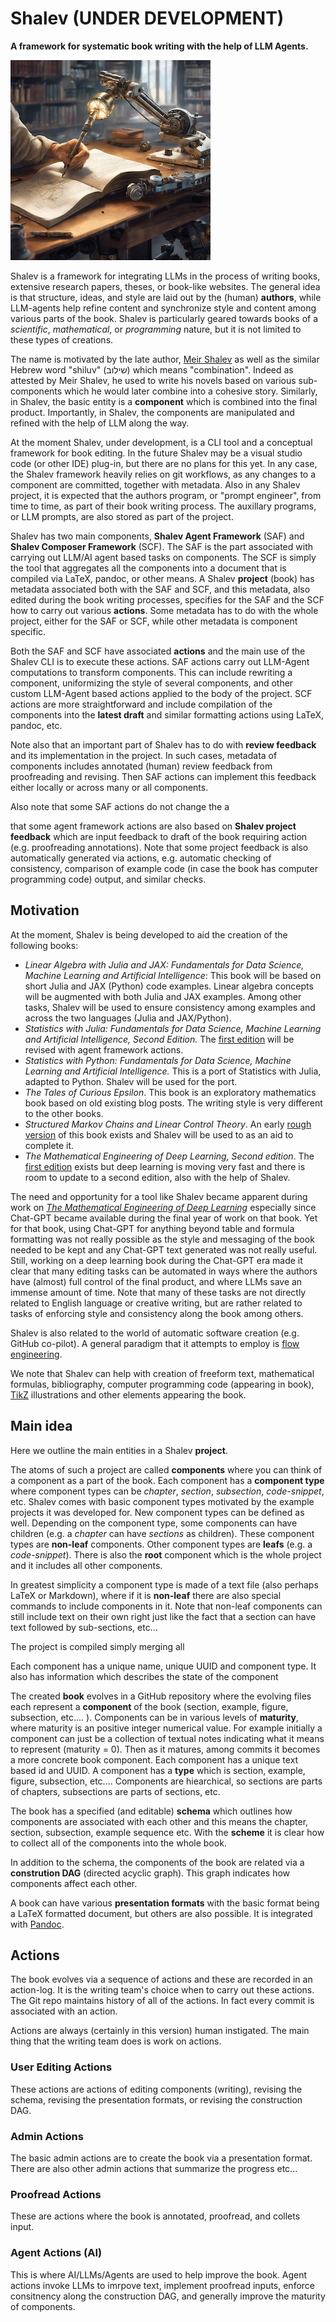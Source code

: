 # Shalev (UNDER DEVELOPMENT)

**A framework for systematic book writing with the help of LLM Agents.**

![A mechanical arm](img/shalev_illustration.png)

Shalev is a framework for integrating LLMs in the process of writing books, extensive research papers, theses, or book-like websites. The general idea is that structure, ideas, and style are laid out by the (human) **authors**, while LLM-agents help refine content and synchronize style and content among various parts of the book. Shalev is particularly geared towards books of a _scientific_, _mathematical_, or _programming_ nature, but it is not limited to these types of creations.

The name is motivated by the late author, [Meir Shalev](https://en.wikipedia.org/wiki/Meir_Shalev) as well as the similar Hebrew word "shiluv" (שילוב) which means "combination". Indeed as attested by Meir Shalev, he used to write his novels based on various sub-components which he would later combine into a cohesive story. Similarly, in Shalev, the basic entity is a **component** which is combined into the final product. Importantly, in Shalev, the components are manipulated and refined with the help of LLM along the way. 

At the moment Shalev, under development, is a CLI tool and a conceptual framework for book editing. In the future Shalev may be a visual studio code (or other IDE) plug-in, but there are no plans for this yet. In any case, the Shalev framework heavily relies on git workflows, as any changes to a component are committed, together with metadata. Also in any Shalev project, it is expected that the authors program, or "prompt engineer", from time to time, as part of their book writing process. The auxillary programs, or LLM prompts, are also stored as part of the project.

Shalev has two main components, **Shalev Agent Framework** (SAF) and **Shalev Composer Framework** (SCF). The SAF is the part associated with carrying out LLM/AI agent based tasks on components. The SCF is simply the tool that aggregates all the components into a document that is compiled via LaTeX, pandoc, or other means. A Shalev **project** (book) has metadata associated both with the SAF and SCF, and this metadata, also edited during the book writing processes, specifies for the SAF and the SCF how to carry out various **actions**. Some metadata has to do with the whole project, either for the SAF or SCF, while other metadata is component specific.

Both the SAF and SCF have associated **actions** and the main use of the Shalev CLI is to execute these actions. SAF actions carry out LLM-Agent computations to transform components. This can include rewriting a component, uniformizing the style of several components, and other custom LLM-Agent based actions applied to the body of the project. SCF actions are more straightforward and include compilation of the components into the **latest draft** and similar formatting actions using LaTeX, pandoc, etc. 

Note also that an important part of Shalev has to do with **review feedback** and its implementation in the project. In such cases, metadata of components includes annotated (human) review feedback from proofreading and revising. Then SAF actions can implement this feedback either locally or across many or all components.  

Also note that some SAF actions do not change the a

that some agent framework actions are also based on **Shalev project feedback** which are input feedback to draft of the book requiring action (e.g. proofreading annotations). Note that some project feedback is also automatically generated via actions, e.g. automatic checking of consistency, comparison of example code (in case the book has computer programming code) output, and similar checks.

## Motivation

At the moment, Shalev is being developed to aid the creation of the following books: 

* _Linear Algebra with Julia and JAX: Fundamentals for Data Science, Machine Learning and Artificial Intelligence_: This book will be based on short Julia and JAX (Python) code examples. Linear algebra concepts will be augmented with both Julia and JAX examples. Among other tasks, Shalev will be used to ensure consistency among examples and across the two languages (Julia and JAX/Python).
* _Statistics with Julia: Fundamentals for Data Science, Machine Learning and Artificial Intelligence, Second Edition._ The [first edition](https://statisticswithjulia.org/) will be revised with agent framework actions.
* _Statistics with Python: Fundamentals for Data Science, Machine Learning and Artificial Intelligence._ This is a port of Statistics with Julia, adapted to Python. Shalev will be used for the port. 
* _The Tales of Curious Epsilon_. This book is an exploratory mathematics book based on old existing blog posts. The writing style is very different to the other books. 
* _Structured Markov Chains and Linear Control Theory_. An early [rough version](https://people.smp.uq.edu.au/YoniNazarathy/AMSIschool2016/bookSS16_WHOLE_BOOK_v2.pdf) of this book exists and Shalev will be used to as an aid to complete it.
* _The Mathematical Engineering of Deep Learning, Second edition_. The [first edition](https://deeplearningmath.org/) exists but deep learning is moving very fast and there is room to update to a second edition, also with the help of Shalev.

The need and opportunity for a tool like Shalev became apparent during work on [_The Mathematical Engineering of Deep Learning_](https://deeplearningmath.org/) especially since Chat-GPT became available during the final year of work on that book. Yet for that book, using Chat-GPT for anything beyond table and formula formatting was not really possible as the style and messaging of the book needed to be kept and any Chat-GPT text generated was not really useful. Still, working on a deep learning book during the Chat-GPT era made it clear that many editing tasks can be automated in ways where the authors have (almost) full control of the final product, and where LLMs save an immense amount of time. Note that many of these tasks are not directly related to English language or creative writing, but are rather related to tasks of enforcing style and consistency along the book among others.

Shalev is also related to the world of automatic software creation (e.g. GitHub co-pilot). A general paradigm that it attempts to employ is [flow engineering](https://arxiv.org/abs/2401.08500).

We note that Shalev can help with creation of freeform text, mathematical formulas, bibliography, computer programming code (appearing in book), [TikZ](https://texample.net/tikz/examples/) illustrations and other elements appearing the book.

## Main idea

Here we outline the main entities in a Shalev **project**. 

The atoms of such a project are called **components** where you can think of a component as a part of the book. Each component has a **component type** where component types can be _chapter_, _section_, _subsection_, _code-snippet_, etc. Shalev comes with basic component types motivated by the example projects it was developed for. New component types can be defined as well. Depending on the component type, some components can have children (e.g. a _chapter_ can have _sections_ as children). These component types are **non-leaf** components. Other  component types are **leafs** (e.g. a _code-snippet_). There is also the **root** component which is the whole project and it includes all other components.

In greatest simplicity a component type is made of a text file (also perhaps LaTeX or Markdown), where if it is **non-leaf** there are also special commands to include components in it. Note that non-leaf components can still include text on their own right just like the fact that a section can have text followed by sub-sections, etc... 

The project is compiled simply merging all 

Each component has a unique name, unique UUID and component type. It also has information which describes the state of the component 

The created **book** evolves in a GitHub repository where the evolving files each represent a **component** of the book (section, example, figure, subsection, etc.... ). Components can be in various levels of **maturity**, where maturity is an positive integer numerical value. For example initially a component can just be a collection of textual notes indicating what it means to represent (maturity = 0). Then as it matures, among commits it becomes a more concrete book component. Each component has a unique text based id and UUID. A component has a **type** which is section, example, figure, subsection, etc.... Components are hiearchical, so sections are parts of chapters, subsections are parts of sections, etc.

The book has a specified (and editable) **schema** which outlines how components are associated with each other and this means the chapter, section, subsection, example sequence etc. With the **scheme** it is clear how to collect all of the components into the whole book. 

In addition to the schema, the components of the book are related via a **constrution DAG** (directed acyclic graph). This graph indicates how components affect each other.

A book can have various **presentation formats** with the basic format being a LaTeX formatted document, but others are also possible. It is integrated with [Pandoc](https://pandoc.org/).

## Actions

The book evolves via a sequence of actions and these are recorded in an action-log. It is the writing team's choice when to carry out these actions. The Git repo maintains history of all of the actions. In fact every commit is associated with an action.

Actions are always (certainly in this version) human instigated. The main thing that the writing team does is work on actions.

### User Editing Actions

These actions are actions of editing components (writing), revising the schema, revising the presentation formats, or revising the construction DAG. 

### Admin Actions

The basic admin actions are to create the book via a presentation format. There are also other admin actions that summarize the progress etc...

### Proofread Actions

These are actions where the book is annotated, proofread, and collets input.

### Agent Actions (AI)

This is where AI/LLMs/Agents are used to help improve the book. Agent actions invoke LLMs to imrpove text, implement proofread inputs, enforce consitnency along the construction DAG, and generally improve the maturity of components. 


